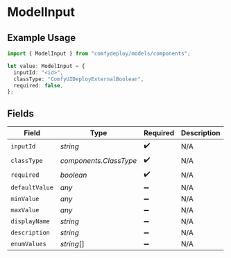 # ModelInput

## Example Usage

```typescript
import { ModelInput } from "comfydeploy/models/components";

let value: ModelInput = {
  inputId: "<id>",
  classType: "ComfyUIDeployExternalBoolean",
  required: false,
};
```

## Fields

| Field                  | Type                   | Required               | Description            |
| ---------------------- | ---------------------- | ---------------------- | ---------------------- |
| `inputId`              | *string*               | :heavy_check_mark:     | N/A                    |
| `classType`            | *components.ClassType* | :heavy_check_mark:     | N/A                    |
| `required`             | *boolean*              | :heavy_check_mark:     | N/A                    |
| `defaultValue`         | *any*                  | :heavy_minus_sign:     | N/A                    |
| `minValue`             | *any*                  | :heavy_minus_sign:     | N/A                    |
| `maxValue`             | *any*                  | :heavy_minus_sign:     | N/A                    |
| `displayName`          | *string*               | :heavy_minus_sign:     | N/A                    |
| `description`          | *string*               | :heavy_minus_sign:     | N/A                    |
| `enumValues`           | *string*[]             | :heavy_minus_sign:     | N/A                    |